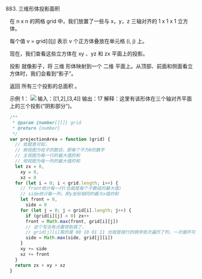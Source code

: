 883. 三维形体投影面积

在 n x n 的网格 grid 中，我们放置了一些与 x，y，z 三轴对齐的 1 x 1 x 1 立方体。

每个值 v = grid[i][j] 表示 v 个正方体叠放在单元格 (i, j) 上。

现在，我们查看这些立方体在 xy 、yz 和 zx 平面上的投影。

投影 就像影子，将 三维 形体映射到一个 二维 平面上。从顶部、前面和侧面看立方体时，我们会看到“影子”。

返回 所有三个投影的总面积 。

示例 1：
![](https://s3-lc-upload.s3.amazonaws.com/uploads/2018/08/02/shadow.png)
输入：[[1,2],[3,4]]
输出：17
解释：这里有该形体在三个轴对齐平面上的三个投影(“阴影部分”)。

```js
/**
 * @param {number[][]} grid
 * @return {number}
 */
var projectionArea = function (grid) {
  // 依题意可知，
  // 俯视图为柱子的数目，即每个不为0的数字
  // 主视图为每一行的最大值的和
  // 侧视图为每一列的最大值的和
  let zx = 0,
    xy = 0,
    xz = 0
  for (let i = 0; i < grid.length; i++) {
    // front统计每一行(也就是每个子数组的最大值)
    // side统计每一列，即y坐标相同的最大x值的和
    let front = 0,
      side = 0
    for (let j = 0; j < grid[i].length; j++) {
      if (grid[i][j] > 0) zx++
      front = Math.max(front, grid[i][j])
      // 这个写法有点震惊到我了，
      // grid[j][i]取的是 00 10 01 11 也就是按行的顺序依次遍历了列，一次循环可以遍历到所有行的第j列的数字
      side = Math.max(side, grid[j][i])
    }
    xy += side
    xz += front
  }
  return zx + xy + xz
}
```
